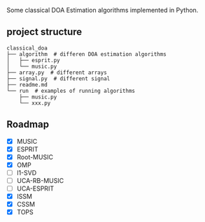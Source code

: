 Some classical DOA Estimation algorithms implemented in Python.

## project structure

```shell
classical_doa
├── algorithm  # differen DOA estimation algorithms
│   ├── esprit.py
│   └── music.py
├── array.py  # different arrays
├── signal.py  # different signal
├── readme.md
└── run  # examples of running algorithms
    ├── music.py
    └── xxx.py
```

## Roadmap

- [x] MUSIC
- [x] ESPRIT
- [x] Root-MUSIC
- [x] OMP
- [ ] l1-SVD
- [ ] UCA-RB-MUSIC
- [ ] UCA-ESPRIT
- [x] ISSM
- [x] CSSM
- [x] TOPS
